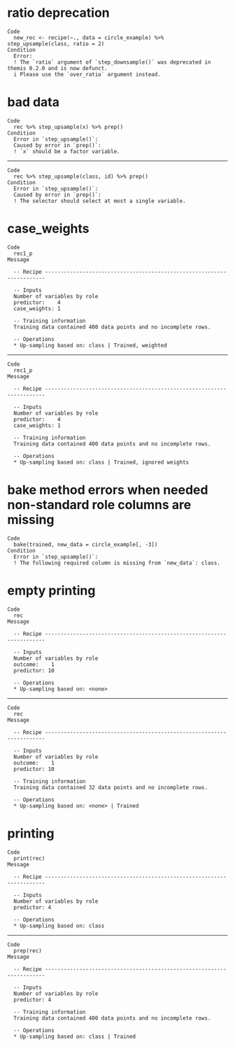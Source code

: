 # ratio deprecation

    Code
      new_rec <- recipe(~., data = circle_example) %>% step_upsample(class, ratio = 2)
    Condition
      Error:
      ! The `ratio` argument of `step_downsample()` was deprecated in themis 0.2.0 and is now defunct.
      i Please use the `over_ratio` argument instead.

# bad data

    Code
      rec %>% step_upsample(x) %>% prep()
    Condition
      Error in `step_upsample()`:
      Caused by error in `prep()`:
      ! `x` should be a factor variable.

---

    Code
      rec %>% step_upsample(class, id) %>% prep()
    Condition
      Error in `step_upsample()`:
      Caused by error in `prep()`:
      ! The selector should select at most a single variable.

# case_weights

    Code
      rec1_p
    Message
      
      -- Recipe ----------------------------------------------------------------------
      
      -- Inputs 
      Number of variables by role
      predictor:    4
      case_weights: 1
      
      -- Training information 
      Training data contained 400 data points and no incomplete rows.
      
      -- Operations 
      * Up-sampling based on: class | Trained, weighted

---

    Code
      rec1_p
    Message
      
      -- Recipe ----------------------------------------------------------------------
      
      -- Inputs 
      Number of variables by role
      predictor:    4
      case_weights: 1
      
      -- Training information 
      Training data contained 400 data points and no incomplete rows.
      
      -- Operations 
      * Up-sampling based on: class | Trained, ignored weights

# bake method errors when needed non-standard role columns are missing

    Code
      bake(trained, new_data = circle_example[, -3])
    Condition
      Error in `step_upsample()`:
      ! The following required column is missing from `new_data`: class.

# empty printing

    Code
      rec
    Message
      
      -- Recipe ----------------------------------------------------------------------
      
      -- Inputs 
      Number of variables by role
      outcome:    1
      predictor: 10
      
      -- Operations 
      * Up-sampling based on: <none>

---

    Code
      rec
    Message
      
      -- Recipe ----------------------------------------------------------------------
      
      -- Inputs 
      Number of variables by role
      outcome:    1
      predictor: 10
      
      -- Training information 
      Training data contained 32 data points and no incomplete rows.
      
      -- Operations 
      * Up-sampling based on: <none> | Trained

# printing

    Code
      print(rec)
    Message
      
      -- Recipe ----------------------------------------------------------------------
      
      -- Inputs 
      Number of variables by role
      predictor: 4
      
      -- Operations 
      * Up-sampling based on: class

---

    Code
      prep(rec)
    Message
      
      -- Recipe ----------------------------------------------------------------------
      
      -- Inputs 
      Number of variables by role
      predictor: 4
      
      -- Training information 
      Training data contained 400 data points and no incomplete rows.
      
      -- Operations 
      * Up-sampling based on: class | Trained

